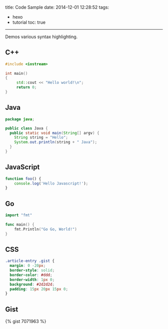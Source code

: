 title: Code Sample
date: 2014-12-01 12:28:52
tags:
- hexo
- tutorial
toc: true
---

Demos various syntax highlighting.

<!-- more -->

## C++

```cpp
#include <iostream>
 
int main()
{
     std::cout << "Hello world!\n";
     return 0;
}
```

## Java

```java
package java;

public class Java {
  public static void main(String[] argv) {
    String string = "Hello";
    System.out.println(string + " Java");
  }
}
```

## JavaScript

```javascript
function foo() {
    console.log('Hello Javascript!');
}
```

## Go

```go
import "fmt"
 
func main() {
    fmt.Println("Go Go, World!")
}

```

## CSS
```css
.article-entry .gist {
  margin: 0 -20px;
  border-style: solid;
  border-color: #ddd;
  border-width: 1px 0;
  background: #2d2d2d;
  padding: 15px 20px 15px 0;
}
```

## Gist

{% gist 7071963 %}
